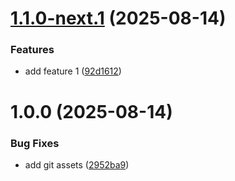 # [1.1.0-next.1](https://github.com/phanuwatph/semantic-release-test/compare/v1.0.0...v1.1.0-next.1) (2025-08-14)


### Features

* add feature 1 ([92d1612](https://github.com/phanuwatph/semantic-release-test/commit/92d1612f7d9892c2d87e14f4d37825739e168b4b))

# 1.0.0 (2025-08-14)


### Bug Fixes

* add git assets ([2952ba9](https://github.com/phanuwatph/semantic-release-test/commit/2952ba9b619517e9566f10f286760183449e3dd4))
